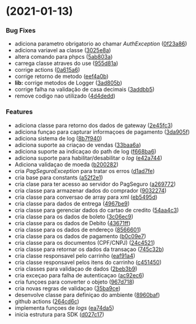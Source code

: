#  (2021-01-13)


### Bug Fixes

* adiciona parametro obrigatorio ao chamar _AuthException_ ([0f23a86](https://github.com/valdeirpsr/pagseguro-sdk/commit/0f23a86971cf9ed64131d755afcc7b0dac539637))
* adiciona variavel aa classe ([3025e8a](https://github.com/valdeirpsr/pagseguro-sdk/commit/3025e8a55bceab4e9bebb30c725857f13885bfe9))
* altera comando para phpcs ([5ab803a](https://github.com/valdeirpsr/pagseguro-sdk/commit/5ab803ac76426dd5242b1c79a39a8247413e8ba9))
* carrega classe atraves do use ([955d81a](https://github.com/valdeirpsr/pagseguro-sdk/commit/955d81abdbd13b74c56a81cb1f3fa581bf3e9b72))
* corrige actions ([0a615a6](https://github.com/valdeirpsr/pagseguro-sdk/commit/0a615a6079cd9810c2d55dacade5339cac154ebc))
* corrige retorno de metodo ([eef4a0b](https://github.com/valdeirpsr/pagseguro-sdk/commit/eef4a0bb61f6a666554c49c69574b444c749691f))
* **lib:** corrige metodos de Logger ([3ad805b](https://github.com/valdeirpsr/pagseguro-sdk/commit/3ad805b5ead854a5bc0ab36fae6d88e6e4b8167d))
* corrige falha na validação de casa decimais ([3addbb5](https://github.com/valdeirpsr/pagseguro-sdk/commit/3addbb5fb6363d8d293712cc89858bd9c7b1de0f))
* remove codigo nao utilizado ([4d4dedd](https://github.com/valdeirpsr/pagseguro-sdk/commit/4d4dedda774bce1b3f1dac2b21c99304458c1274))


### Features

* adiciona classe para retorno dos dados de gateway ([2e45fc3](https://github.com/valdeirpsr/pagseguro-sdk/commit/2e45fc35b7e97e3107c0887a939b7569bed6061b))
* adiciona funçao para capturar informaçoes de pagamento ([3da905f](https://github.com/valdeirpsr/pagseguro-sdk/commit/3da905fba7dfd6e2275cab66438384472752d037))
* adiciona sistema de log ([8b7f940](https://github.com/valdeirpsr/pagseguro-sdk/commit/8b7f940a653a5b76702a0973b67b01f6f9447fc3))
* adiciona suporte aa criaçao de vendas ([33baa6a](https://github.com/valdeirpsr/pagseguro-sdk/commit/33baa6a6940e3f778258ee98f87d9420da4a9e2d))
* adiciona suporte aa indicaçao do path de log ([f668ba6](https://github.com/valdeirpsr/pagseguro-sdk/commit/f668ba640be60b4ecfb75b23a960a9530ee14caf))
* adiciona suporte para habilitar/desabilitar o _log_ ([e42a744](https://github.com/valdeirpsr/pagseguro-sdk/commit/e42a744c7300cb6b9aae9f0bd724ae87e2c84f71))
* Adiciona validaçao de moeda ([b200282](https://github.com/valdeirpsr/pagseguro-sdk/commit/b20028214e7d4b7d1e4ff0d729570c3b30cb1d26))
* cria _PagSeguroException_ para tratar os erros ([d1ad7fe](https://github.com/valdeirpsr/pagseguro-sdk/commit/d1ad7fe1040569d3306fb045ef05000f78b8c2e2))
* cria base para constants ([a52f2e1](https://github.com/valdeirpsr/pagseguro-sdk/commit/a52f2e13eda2e5a07aaf0197d38d32b3cdae4b6d))
* cria clase para ter acesso ao servidor do PagSeguro ([a269772](https://github.com/valdeirpsr/pagseguro-sdk/commit/a269772c60330ee63e6bafdec47fee923ae22ccd))
* cria classe para armazenar dados do comprador ([9032274](https://github.com/valdeirpsr/pagseguro-sdk/commit/9032274b058a93c73896d34dec6950185eb42528))
* cria classe para conversao de array para xml ([eb5495d](https://github.com/valdeirpsr/pagseguro-sdk/commit/eb5495d97ea24fec44000b5323c70e5599277325))
* cria classe para dados de entrega ([4967be9](https://github.com/valdeirpsr/pagseguro-sdk/commit/4967be93bf5ffec3988c23877cf8a42eb5856fd9))
* cria classe para gerenciar dados do cartao de credito ([54aa4c3](https://github.com/valdeirpsr/pagseguro-sdk/commit/54aa4c34e2d8fceeecbc167343f9f09244999d50))
* cria classe para os dados de boleto ([3c06ec9](https://github.com/valdeirpsr/pagseguro-sdk/commit/3c06ec9970b48ef024b9434d6cbb4ff9648118f2))
* cria classe para os dados de Debito ([43671ff](https://github.com/valdeirpsr/pagseguro-sdk/commit/43671ffa3b8696806b33cc3943b96fb9a3635170))
* cria classe para os dados de endereço ([8566601](https://github.com/valdeirpsr/pagseguro-sdk/commit/8566601a420557cc8e3cc09a3b599401c224befb))
* cria classe para os dados de pagamento ([b0c09e7](https://github.com/valdeirpsr/pagseguro-sdk/commit/b0c09e788019e6155647e4bec91875d207f37bc9))
* cria classe para os documentos (CPF/CNPJ) ([24c4521](https://github.com/valdeirpsr/pagseguro-sdk/commit/24c45213662882b06c7a457ccc312edb4041a7cb))
* cria classe para retornar os dados da transaçao ([745c32b](https://github.com/valdeirpsr/pagseguro-sdk/commit/745c32b58f076e88a5b47bfb91f349ec871c67ff))
* cria classe responsavel pelo carrinho ([eaf91a4](https://github.com/valdeirpsr/pagseguro-sdk/commit/eaf91a4ec806ff1c210d6c2af475a4b6bd9c395b))
* cria classe responsavel pelos itens do carrinho ([c451450](https://github.com/valdeirpsr/pagseguro-sdk/commit/c451450d48b6f6c15de10555370b4289d5133112))
* cria classes para validaçao de dados ([2beb3b9](https://github.com/valdeirpsr/pagseguro-sdk/commit/2beb3b97b66a9ecbac7eaf40ad1bd5d727f56054))
* cria exceçao para falha de autenticaçao ([ac92ec6](https://github.com/valdeirpsr/pagseguro-sdk/commit/ac92ec6dc4a4c34d80e6d4cb69973522db28c7f2))
* cria funçoes para converter o objeto ([967d718](https://github.com/valdeirpsr/pagseguro-sdk/commit/967d718f964c486fe20627f42366296dff16ff48))
* cria novas regras de validaçao ([35ba9ce](https://github.com/valdeirpsr/pagseguro-sdk/commit/35ba9ce8bb57257dfc51e54af88f48086d812570))
* desenvolve classe para definiçao do ambiente ([8960baf](https://github.com/valdeirpsr/pagseguro-sdk/commit/8960bafd3111db4692453550fde8565a7870a1ef))
* github actions ([264cd6c](https://github.com/valdeirpsr/pagseguro-sdk/commit/264cd6cb4c7fd5b2dc5c269d4c2a17581471bc56))
* implementa funçoes de _logs_ ([ea74da5](https://github.com/valdeirpsr/pagseguro-sdk/commit/ea74da51d91f325f1ba213651c0e8aaa09bb0577))
* inicia estrutura para SDK ([d027c17](https://github.com/valdeirpsr/pagseguro-sdk/commit/d027c171291d381e86e6474ee2ba5587465edb41))



